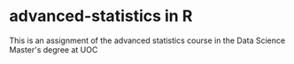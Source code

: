 # advanced-statistics in R

This is an assignment of the advanced statistics course in the Data Science Master's degree at UOC
